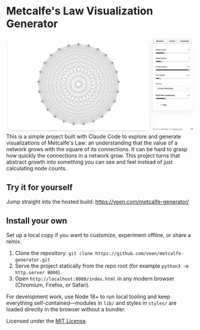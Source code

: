 # Metcalfe's Law Visualization Generator

![The Metcalfe Generator UI](metcalfe-visualizer-app.png)
This is a simple project built with Claude Code to explore and generate visualizations of Metcalfe's Law: an understanding that the value of a network grows with the square of its connections. It can be hard to grasp how quickly the connections in a network grow. This project turns that abstract growth into something you can see and feel instead of just calculating node counts.

## Try it for yourself

Jump straight into the hosted build: https://veen.com/metcalfe-generator/

## Install your own

Set up a local copy if you want to customize, experiment offline, or share a remix.

1. Clone the repository: `git clone https://github.com/veen/metcalfe-generator.git`
2. Serve the project statically from the repo root (for example `python3 -m http.server 8000`).
3. Open `http://localhost:8000/index.html` in any modern browser (Chromium, Firefox, or Safari).

For development work, use Node 18+ to run local tooling and keep everything self-contained—modules in `lib/` and styles in `styles/` are loaded directly in the browser without a bundler.

Licensed under the [MIT License](LICENSE).
